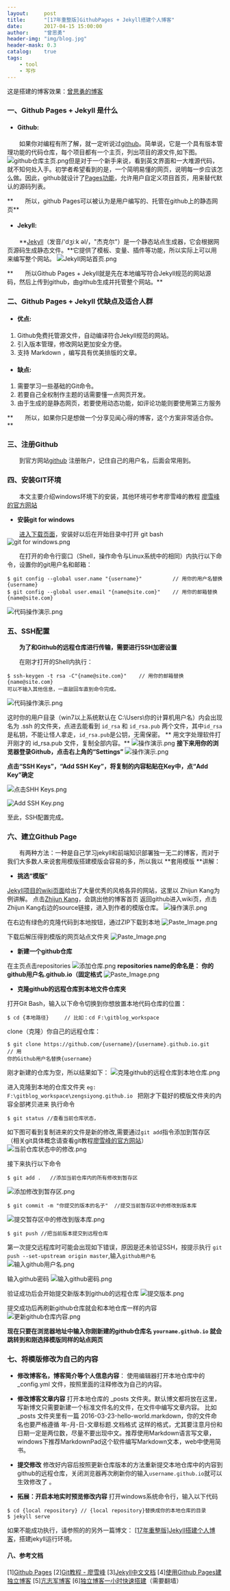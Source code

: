 ```yaml
---
layout:     post
title:      "[17年重整版]GithubPages + Jekyll搭建个人博客"
date:       2017-04-15 15:00:00
author:     "曾思勇"
header-img: "img/blog.jpg"
header-mask: 0.3
catalog:    true
tags:
    - tool
    - 写作
---
```




这是搭建的博客效果：[曾思勇的博客](http://zengsiyong.github.io)
### 一、Github Pages + Jekyll  是什么

+ #### Github:
　　如果你对编程有所了解，就一定听说过[github](https://github.com/)。简单说，它是一个具有版本管理功能的代码仓库，每个项目都有一个主页，列出项目的源文件,如下图。
![github仓库主页.png](http://upload-images.jianshu.io/upload_images/2762413-3ad6c4d5a490014e.png?imageMogr2/auto-orient/strip%7CimageView2/2/w/1240)但是对于一个新手来说，看到英文界面和一大堆源代码，就不知何处入手。初学者希望看到的是，一个简明易懂的网页，说明每一步应该怎么做。因此，github就设计了[Pages功能](http://pages.github.com/)，允许用户自定义项目首页，用来替代默认的源码列表。

**　　所以，github Pages可以被认为是用户编写的、托管在github上的静态网页**

+ #### Jekyll:
　　**[Jekyll](http://jekyllrb.com/)（发音/'dʒiːk əl/，"杰克尔"）是一个静态站点生成器，它会根据网页源码生成静态文件。**它提供了模板、变量、插件等功能，所以实际上可以用来编写整个网站。
![Jekyll网站首页.png](http://upload-images.jianshu.io/upload_images/2762413-5c6e514a39d50638.png?imageMogr2/auto-orient/strip%7CimageView2/2/w/1240)


**　　所以Github Pages + Jekyll就是先在本地编写符合Jekyll规范的网站源码，然后上传到github，由github生成并托管整个网站。**

### 二、Github Pages + Jekyll  优缺点及适合人群

+ #### 优点: 
1. Github免费托管源文件，自动编译符合Jekyll规范的网站。
2. 引入版本管理，修改网站更加安全方便。
3. 支持 Markdown ，编写具有优美排版的文章。


+ #### 缺点: 
1. 需要学习一些基础的Git命令。
2. 若要自己全权制作主题的话需要懂一点网页开发。
3. 由于生成的是静态网页，若要使用动态功能，如评论功能则要使用第三方服务

**　　所以，如果你只是想做一个分享见闻心得的博客，这个方案非常适合你。**

### 三、注册Github
　　到官方网站[github](https://github.com/) 注册账户，记住自己的用户名，后面会常用到。

### 四、安装GIT环境
　　本文主要介绍windows环境下的安装，其他环境可参考廖雪峰的教程
[廖雪峰的官方网站](http://www.liaoxuefeng.com/wiki/0013739516305929606dd18361248578c67b8067c8c017b000/00137396287703354d8c6c01c904c7d9ff056ae23da865a000)
+ **安装git for windows**

　　[进入下载页面](https://git-for-windows.github.io/)，安装好以后在开始目录中打开 git bash
![git for windows.png](http://upload-images.jianshu.io/upload_images/2762413-d637319fe6483a30.png?imageMogr2/auto-orient/strip%7CimageView2/2/w/1240)

　　在打开的命令行窗口（Shell，操作命令与Linux系统中的相同）内执行以下命令，设置你的git用户名和邮箱：
```
$ git config --global user.name "{username}"          // 用你的用户名替换{username}
$ git config --global user.email "{name@site.com}"    // 用你的邮箱替换{name@site.com}
```
![代码操作演示.png](http://upload-images.jianshu.io/upload_images/2762413-847fb59957668a1e.png?imageMogr2/auto-orient/strip%7CimageView2/2/w/1240)

### 五、SSH配置
　　**为了和Github的远程仓库进行传输，需要进行SSH加密设置**

　　在刚才打开的Shell内执行：
``` 
$ ssh-keygen -t rsa -C"{name@site.com}"    // 用你的邮箱替换{name@site.com}
可以不输入其他信息，一直敲回车直到命令完成。
```
![代码操作演示.png](http://upload-images.jianshu.io/upload_images/2762413-ba2e02a5e56a354c.png?imageMogr2/auto-orient/strip%7CimageView2/2/w/1240)

这时你的用户目录（win7以上系统默认在 C:\Users\你的计算机用户名）内会出现名为 .ssh 的文件夹，点进去能看到 ` id_rsa ` 和 ` id_rsa.pub ` 两个文件，其中` id_rsa `是私钥，不能让怪人拿走，` id_rsa.pub `是公钥，无需保密。
** 用文字处理软件打开刚才的 id_rsa.pub 文件，复制全部内容。**
![操作演示.png](http://upload-images.jianshu.io/upload_images/2762413-259030c183e37f95.png?imageMogr2/auto-orient/strip%7CimageView2/2/w/1240)
**接下来用你的浏览器登录Github，点击右上角的“Settings”**
![操作演示.png](http://upload-images.jianshu.io/upload_images/2762413-641b01552add67bf.png?imageMogr2/auto-orient/strip%7CimageView2/2/w/1240)
 
**点击“SSH Keys”，“Add SSH Key”，将复制的内容粘贴在Key中，点“Add Key”确定**

 
![点击SHH Keys.png](http://upload-images.jianshu.io/upload_images/2762413-b26d397a55e827bf.png?imageMogr2/auto-orient/strip%7CimageView2/2/w/1240)

![Add SSH Key.png](http://upload-images.jianshu.io/upload_images/2762413-b510a4fbb2bbfb93.png?imageMogr2/auto-orient/strip%7CimageView2/2/w/1240)

至此，SSH配置完成。
 
### 六、建立Github Page
　　有两种方法：一种是自己学习jekyll和前端知识部署独一无二的博客，而对于我们大多数人来说套用模版搭建模版会容易的多，所以我以 **套用模版 **讲解：
 
+ **挑选“模版”**

[Jekyll项目的wiki页面](https://github.com/jekyll/jekyll/wiki/sites)给出了大量优秀的风格各异的网站，这里以 Zhijun Kang为例讲解。
点击[Zhijun Kang](http://robotkang.cc/)，会跳出他的博客首页
返回github进入wiki页，点击Zhijun Kang右边的source链接，进入到作者的模版仓库。
![操作演示.png](http://upload-images.jianshu.io/upload_images/2762413-1bf5786899a6fc02.png?imageMogr2/auto-orient/strip%7CimageView2/2/w/1240)

在右边有绿色的克隆代码到本地按钮，通过ZIP下载到本地
![Paste_Image.png](http://upload-images.jianshu.io/upload_images/2762413-9cae01d6f0095cf3.png?imageMogr2/auto-orient/strip%7CimageView2/2/w/1240)

下载后解压得到模版的网页站点文件夹
![Paste_Image.png](http://upload-images.jianshu.io/upload_images/2762413-aca9ba78ecdfb95b.png?imageMogr2/auto-orient/strip%7CimageView2/2/w/1240)

+ **新建一个github仓库**

在主页点击repositories
![添加仓库.png](http://upload-images.jianshu.io/upload_images/2762413-65052084af1b9e85.png?imageMogr2/auto-orient/strip%7CimageView2/2/w/1240)
**repositories name的命名是：
你的github用户名.github.io（固定格式**
![Paste_Image.png](http://upload-images.jianshu.io/upload_images/2762413-bd5d5fb198df9cbb.png?imageMogr2/auto-orient/strip%7CimageView2/2/w/1240)

+ **克隆github的远程仓库到本地文件仓库夹**

打开Git Bash，输入以下命令切换到你想放置本地代码仓库的位置：
```
$ cd {本地路径}     // 比如：cd F:\gitblog_workspace  
```
clone（克隆）你自己的远程仓库：
```
$ git clone https://github.com/{username}/{username}.github.io.git     // 用
你的Github用户名替换{username}
```
刚才新建的仓库为空，所以结果如下：
![克隆github的远程仓库到本地仓库.png](http://upload-images.jianshu.io/upload_images/2762413-6bd83fb83b458a1a.png?imageMogr2/auto-orient/strip%7CimageView2/2/w/1240)

进入克隆到本地的仓库文件夹
`eg:  F:\gitblog_workspace\zengsiyong.github.io `
把刚才下载好的模版文件夹的内容全部拷贝进来
执行命令
```
$ git status //查看当前仓库状态，
```
如下图可看到复制进来的文件是新的修改,需要通过` git add `指令添加到暂存区
（相关git具体概念请查看git教程[廖雪峰的官方网站](http://www.liaoxuefeng.com/wiki/0013739516305929606dd18361248578c67b8067c8c017b000/00137396287703354d8c6c01c904c7d9ff056ae23da865a000)）
![当前仓库状态中的修改.png](http://upload-images.jianshu.io/upload_images/2762413-ffb34081b7a48038.png?imageMogr2/auto-orient/strip%7CimageView2/2/w/1240)

接下来执行以下命令
```
$ git add .   //添加当前仓库内的所有修改到暂存区
```
![添加修改到暂存区.png](http://upload-images.jianshu.io/upload_images/2762413-710c823d170534e3.png?imageMogr2/auto-orient/strip%7CimageView2/2/w/1240)
```
$ git commit -m "你提交的版本的名子"  //提交当前暂存区中的修改到版本库
```
![提交暂存区中的修改到版本库.png](http://upload-images.jianshu.io/upload_images/2762413-07b011461ba050fd.png?imageMogr2/auto-orient/strip%7CimageView2/2/w/1240)

```
$ git push //把当前版本提交到远程仓库
 ```
第一次提交远程库时可能会出现如下错误，原因是还未验证SSH，按提示执行
`git push --set-upstream origin master`,输入`github用户名`
![输入github用户名.png](http://upload-images.jianshu.io/upload_images/2762413-0b948e430d4df2ba.png?imageMogr2/auto-orient/strip%7CimageView2/2/w/1240)

输入github密码
![输入github密码.png](http://upload-images.jianshu.io/upload_images/2762413-8e214b7295b1077b.png?imageMogr2/auto-orient/strip%7CimageView2/2/w/1240)

验证成功后会开始提交新版本到github的远程仓库
![提交版本.png](http://upload-images.jianshu.io/upload_images/2762413-d4b9511bdf15501b.png?imageMogr2/auto-orient/strip%7CimageView2/2/w/1240)

提交成功后再刷新github仓库就会和本地仓库一样的内容
![更新github仓库内容.png](http://upload-images.jianshu.io/upload_images/2762413-e0a36df24d363161.png?imageMogr2/auto-orient/strip%7CimageView2/2/w/1240)

**现在只要在浏览器地址中输入你刚新建的github仓库名
` yourname.github.io `
就会跳转到和刚选择模版同样的站点网页**

### 七、将模版修改为自己的内容
+ **修改博客名，博客简介等个人信息内容**：
使用编辑器打开本地仓库中的 _config.yml 文件，按照里面的注释修改为自己的内容。
 
+ **修改博客文章内容**
打开本地仓库的 _posts 文件夹。默认博文都将放在这里，写新博文只需要新建一个标准文件名的文件，在文件中编写文章内容。 比如_posts 文件夹里有一篇 2016-03-23-hello-world.markdown，你的文件命名也要严格遵循 年-月-日-文章标题.文档格式 这样的格式，尤其要注意月份和日期一定是两位数，尽量不要出现中文。推荐使用Markdown语言写文章，windows下推荐MarkdownPad这个软件编写Markdown文本，web中使用简书。

+ **提交修改**
修改好内容后按照更新仓库版本的方法重新提交本地仓库中的内容到github的远程仓库，关闭浏览器再次刷新你的输入` username.github.io `就可以生效修改了 。

+ **拓展：开启本地实时预览修改内容**
 打开windows系统命令行，输入以下代码
```
$ cd {local repository} // {local repository}替换成你的本地仓库的目录
$ jekyll serve
```
如果不能成功执行，请参照的的另外一篇博文：  [[17年重整版]Jekyll搭建个人博客]()，搭建jekyll运行环境。

#### 八、参考文档
[1][Github Pages](https://pages.github.com/)
[2][Git教程 - 廖雪峰](http://www.liaoxuefeng.com/wiki/0013739516305929606dd18361248578c67b8067c8c017b000)
[3][Jekyll中文文档](http://jekyll.bootcss.com/)
[4][使用Github Pages建独立博客](http://beiyuu.com/github-pages/)
[5][亢志军博客](http://robotkang.cc/2017/03/HowToCreateBlog/)
[6][独立博客一小时快速搭建](http://playingfingers.com/2016/03/26/build-a-blog/)（需要翻墙）